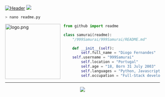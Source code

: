 [![Header](https://cdn.discordapp.com/attachments/786696863415795733/790244612177395742/samurai_guei.png "Header")](https://github.com/999Samurai/)
<a href="https://www.linkedin.com/in/diogo-fernandes-0649a0168/">
  <img src="https://img.shields.io/badge/linkedin-%230077B5.svg?&style=for-the-badge&logo=linkedin&logoColor=white">
</a>

```zsh
> nano readme.py
```

<img align="left" src="https://avatars.githubusercontent.com/u/58195904" alt="logo.png" width="180" height="180" style="margin-right: 10px"  /> 

```py
from github import readme

class samurai(readme):
    "/999Samurai/999Samurai/README.md"

    def __init__(self):
        self.full_name = "Diogo Fernandes"
	self.username = "999Samurai"
        self.location = "Portugal"
        self.age = "18, Born 31 July 2003"
        self.languages = "Python, Javascript (Node.js, Angular && Vue), PHP"
        self.occupation = "Full-Stack developer && Software engineering student"
```


---
<p align="center"><img src="https://komarev.com/ghpvc/?username=999Samurai&style=flat-square" /></p>
